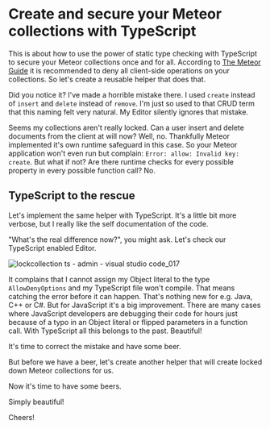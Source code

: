 # Create and secure your Meteor collections with TypeScript

This is about how to use the power of static type checking with TypeScript to secure your Meteor collections once and for all. According to [The Meteor Guide](https://guide.meteor.com/security.html#allow-deny) it is recommended to deny all client-side operations on your collections. So let's create a reusable helper that does that.

<script src="https://gist.github.com/jschlieber/ac6a8cd9d8456fdb429caf8db6f78568.js?file=lockCollectionOops.js"></script>

Did you notice it? I've made a horrible mistake there. I used `create` instead of `insert` and `delete` instead of `remove`. I'm just so used to that CRUD term that this naming felt very natural. My Editor silently ignores that mistake.

Seems my collections aren't really locked. Can a user insert and delete documents from the client at will now? Well, no. Thankfully Meteor implemented it's own runtime safeguard in this case. So your Meteor application won't even run but complain: `Error: allow: Invalid key: create`. But what if not? Are there runtime checks for every possible property in every possible function call? No.

## TypeScript to the rescue

Let's implement the same helper with TypeScript. It's a little bit more verbose, but I really like the self documentation of the code.

<script src="https://gist.github.com/jschlieber/ac6a8cd9d8456fdb429caf8db6f78568.js?file=lockCollectionOops.ts"></script>

"What's the real difference now?", you might ask. Let's check our TypeScript enabled Editor.

![lockcollection ts - admin - visual studio code_017](https://cloud.githubusercontent.com/assets/11458212/22119792/364a994c-de7d-11e6-8164-597d1bd73574.png)

It complains that I cannot assign my Object literal to the type `AllowDenyOptions` and my TypeScript file won't compile. That means catching the error before it can happen. That's nothing new for e.g. Java, C++ or C#. But for JavaScript it's a big improvement. There are many cases where JavaScript developers are debugging their code for hours just because of a typo in an Object literal or flipped parameters in a function call. With TypeScript all this belongs to the past. Beautiful!

It's time to correct the mistake and have some beer.

<script src="https://gist.github.com/jschlieber/ac6a8cd9d8456fdb429caf8db6f78568.js?file=lockCollection.ts"></script>

But before we have a beer, let's create another helper that will create locked down Meteor collections for us.

<script src="https://gist.github.com/jschlieber/ac6a8cd9d8456fdb429caf8db6f78568.js?file=createCollection.ts"></script>

Now it's time to have some beers.

<script src="https://gist.github.com/jschlieber/ac6a8cd9d8456fdb429caf8db6f78568.js?file=beers.ts"></script>

Simply beautiful!

Cheers!
